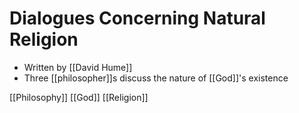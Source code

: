 # Dialogues Concerning Natural Religion

- Written by [[David Hume]]
- Three [[philosopher]]s discuss the nature of [[God]]'s existence

[[Philosophy]] [[God]] [[Religion]]